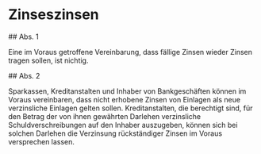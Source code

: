 # Zinseszinsen



\#\# Abs. 1

 Eine im Voraus getroffene Vereinbarung, dass fällige Zinsen wieder Zinsen tragen sollen, ist nichtig.

\#\# Abs. 2

 Sparkassen, Kreditanstalten und Inhaber von Bankgeschäften können im Voraus vereinbaren, dass nicht erhobene Zinsen von Einlagen als neue verzinsliche Einlagen gelten sollen. Kreditanstalten, die berechtigt sind, für den Betrag der von ihnen gewährten Darlehen verzinsliche Schuldverschreibungen auf den Inhaber auszugeben, können sich bei solchen Darlehen die Verzinsung rückständiger Zinsen im Voraus versprechen lassen. 


